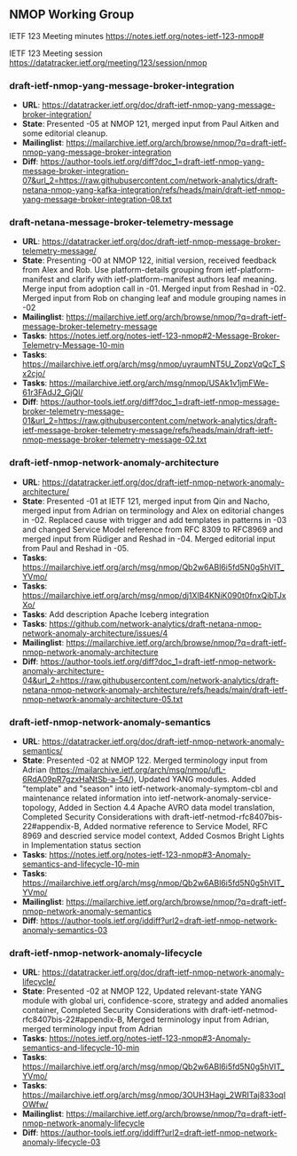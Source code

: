 ## NMOP Working Group

IETF 123 Meeting minutes
https://notes.ietf.org/notes-ietf-123-nmop#

IETF 123 Meeting session
https://datatracker.ietf.org/meeting/123/session/nmop

### draft-ietf-nmop-yang-message-broker-integration
* **URL**: https://datatracker.ietf.org/doc/draft-ietf-nmop-yang-message-broker-integration/
* **State**: Presented -05 at NMOP 121, merged input from Paul Aitken and some editorial cleanup.
* **Mailinglist**: https://mailarchive.ietf.org/arch/browse/nmop/?q=draft-ietf-nmop-yang-message-broker-integration
* **Diff**: https://author-tools.ietf.org/diff?doc_1=draft-ietf-nmop-yang-message-broker-integration-07&url_2=https://raw.githubusercontent.com/network-analytics/draft-netana-nmop-yang-kafka-integration/refs/heads/main/draft-ietf-nmop-yang-message-broker-integration-08.txt

### draft-netana-message-broker-telemetry-message
* **URL**: https://datatracker.ietf.org/doc/draft-ietf-nmop-message-broker-telemetry-message/
* **State**: Presenting -00 at NMOP 122, initial version, received feedback from Alex and Rob. Use platform-details grouping from ietf-platform-manifest and clarify with ietf-platform-manifest authors leaf meaning. Merge input from adoption call in -01. Merged input from Reshad in -02. Merged input from Rob on changing leaf and module grouping names in -02
* **Mailinglist**: https://mailarchive.ietf.org/arch/browse/nmop/?q=draft-ietf-message-broker-telemetry-message
* **Tasks**: https://notes.ietf.org/notes-ietf-123-nmop#2-Message-Broker-Telemetry-Message-10-min
* **Tasks**: https://mailarchive.ietf.org/arch/msg/nmop/uyraumNT5U_ZopzVqQcT_Sx2cjo/
* **Tasks**: https://mailarchive.ietf.org/arch/msg/nmop/USAk1v1jmFWe-61r3FAdJ2_GjQI/
* **Diff**: https://author-tools.ietf.org/diff?doc_1=draft-ietf-nmop-message-broker-telemetry-message-01&url_2=https://raw.githubusercontent.com/network-analytics/draft-ietf-message-broker-telemetry-message/refs/heads/main/draft-ietf-nmop-message-broker-telemetry-message-02.txt

### draft-ietf-nmop-network-anomaly-architecture
* **URL**: https://datatracker.ietf.org/doc/draft-ietf-nmop-network-anomaly-architecture/
* **State**: Presented -01 at IETF 121, merged input from Qin and Nacho, merged input from Adrian on terminology and Alex on editorial changes in -02. Replaced cause with trigger and add templates in patterns in -03 and changed Service Model reference from RFC 8309 to RFC8969 and merged input from Rüdiger and Reshad in -04. Merged editorial input from Paul and Reshad in -05.
* **Tasks**: https://mailarchive.ietf.org/arch/msg/nmop/Qb2w6ABl6i5fd5N0g5hVIT_YVmo/
* **Tasks**: https://mailarchive.ietf.org/arch/msg/nmop/dj1XlB4KNiK090t0fnxQibTJxXo/
* **Tasks**: Add description Apache Iceberg integration
* **Tasks**: https://github.com/network-analytics/draft-netana-nmop-network-anomaly-architecture/issues/4
* **Mailinglist**: https://mailarchive.ietf.org/arch/browse/nmop/?q=draft-ietf-nmop-network-anomaly-architecture
* **Diff**: https://author-tools.ietf.org/diff?doc_1=draft-ietf-nmop-network-anomaly-architecture-04&url_2=https://raw.githubusercontent.com/network-analytics/draft-netana-nmop-network-anomaly-architecture/refs/heads/main/draft-ietf-nmop-network-anomaly-architecture-05.txt

### draft-ietf-nmop-network-anomaly-semantics
* **URL**: https://datatracker.ietf.org/doc/draft-ietf-nmop-network-anomaly-semantics/
* **State**: Presented -02 at NMOP 122. Merged terminology input from Adrian (https://mailarchive.ietf.org/arch/msg/nmop/ufL-6RdA09pR7gzxHaNtSb-a-54/), Updated YANG modules. Added "template" and "season" into ietf-network-anomaly-symptom-cbl and maintenance related information into ietf-network-anomaly-service-topology, Added in Section 4.4 Apache AVRO data model translation, Completed Security Considerations with draft-ietf-netmod-rfc8407bis-22#appendix-B, Added normative reference to Service Model, RFC 8969 and descried service model context, Added Cosmos Bright Lights in Implementation status section
* **Tasks**: https://notes.ietf.org/notes-ietf-123-nmop#3-Anomaly-semantics-and-lifecycle-10-min
* **Tasks**: https://mailarchive.ietf.org/arch/msg/nmop/Qb2w6ABl6i5fd5N0g5hVIT_YVmo/
* **Mailinglist**: https://mailarchive.ietf.org/arch/browse/nmop/?q=draft-ietf-nmop-network-anomaly-semantics
* **Diff**: https://author-tools.ietf.org/iddiff?url2=draft-ietf-nmop-network-anomaly-semantics-03

### draft-ietf-nmop-network-anomaly-lifecycle
* **URL**: https://datatracker.ietf.org/doc/draft-ietf-nmop-network-anomaly-lifecycle/
* **State**: Presented -02 at NMOP 122, Updated relevant-state YANG module with global uri, confidence-score, strategy and added anomalies container, Completed Security Considerations with draft-ietf-netmod-rfc8407bis-22#appendix-B, Merged terminology input from Adrian, merged terminology input from Adrian
* **Tasks**: https://notes.ietf.org/notes-ietf-123-nmop#3-Anomaly-semantics-and-lifecycle-10-min
* **Tasks**: https://mailarchive.ietf.org/arch/msg/nmop/Qb2w6ABl6i5fd5N0g5hVIT_YVmo/
* **Tasks**: https://mailarchive.ietf.org/arch/msg/nmop/3OUH3Hagi_2WRITaj833oqIOWfw/
* **Mailinglist**: https://mailarchive.ietf.org/arch/browse/nmop/?q=draft-ietf-nmop-network-anomaly-lifecycle
* **Diff**: https://author-tools.ietf.org/iddiff?url2=draft-ietf-nmop-network-anomaly-lifecycle-03